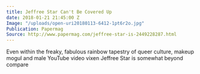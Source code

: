 ```yaml
---
title: Jeffree Star Can't Be Covered Up
date: 2018-01-21 21:45:00 Z
Image: "/uploads/open-uri20180113-6412-1pt6r2o.jpg"
Publication: Papermag
Source: http://www.papermag.com/jeffree-star-is-2449228287.html
---
```


Even within the freaky, fabulous rainbow tapestry of queer culture, makeup mogul and male YouTube video vixen Jeffree Star is somewhat beyond compare

